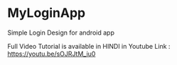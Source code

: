 # MyLoginApp

Simple Login Design for android app

Full Video Tutorial is available in HINDI in Youtube Link : https://youtu.be/sOJRJtM_iu0
